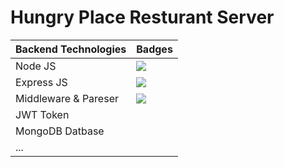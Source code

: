 # Hungry Place Resturant Server

| Backend Technologies      | Badges                |
|---------------------------|-----------------------|
|  Node JS                  |<img src="https://img.shields.io/badge/Node%20js-339933?style=for-the-badge&logo=nodedotjs&logoColor=white" /> |
| Express JS                |<img src="https://img.shields.io/badge/Express%20js-000000?style=for-the-badge&logo=express&logoColor=white" /> |
| Middleware & Pareser      |<img src="https://img.shields.io/badge/Middleware-Parser-gold" /> |
| JWT Token                 |
| MongoDB Datbase           |
| ...                       |